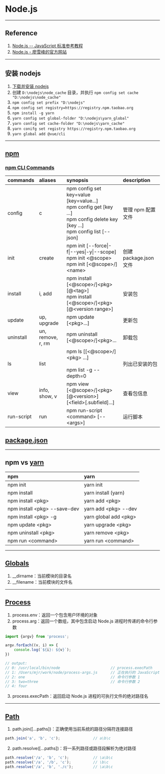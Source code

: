 # Node.js

---
## Reference
1. [Node.js -- JavaScript 标准参考教程](https://javascript.ruanyifeng.com/nodejs/basic.html)
2. [Node.js - 廖雪峰的官方网站](https://www.liaoxuefeng.com/wiki/1022910821149312/1023025235359040)
---
## 安装 nodejs
1. [下载并安装 nodejs](https://nodejs.org/en/)
2. 创建 `D:\nodejs\node_cache` 目录，并执行 `npm config set cache "D:\nodejs\node_cache"`
3. `npm config set prefix "D:\nodejs"`
4. `npm config set registry=https://registry.npm.taobao.org`
5. `npm install -g yarn`
6. `yarn config set global-folder "D:\nodejs\yarn_global"`
7. `yarn config set cache-folder "D:\nodejs\yarn_cache"`
8. `yarn conifg set registry https://registry.npm.taobao.org`
9. `yarn global add @vue/cli`
---
## [npm](https://docs.npmjs.com/)
### [npm CLI Commands](https://docs.npmjs.com/cli/v8/commands)
| commands   | aliases           | synopsis                                                                                                                              | description        |
|:-----------|:------------------|:--------------------------------------------------------------------------------------------------------------------------------------|:-------------------|
| config     | c                 | npm config set key=value [key=value...]<br/>npm config get [key ...]<br/>npm config delete key [key ...]<br/>npm config list [--json] | 管理 npm 配置文件        |
| init       | create            | npm init [--force&#124;-f&#124;--yes&#124;-y&#124;--scope]<br/>npm init <@scope><br/>npm init [<@scope>/]&lt;name&gt;                 | 创建 package.json 文件 |
| install    | i, add            | npm install [<@scope>/]&lt;pkg&gt;[@&lt;tag&gt;]<br/>npm install [<@scope>/]&lt;pkg&gt;[@&lt;version range&gt;]                       | 安装包                |
| update     | up, upgrade       | npm update [&lt;pkg&gt;...]                                                                                                           | 更新包                |
| uninstall  | un, remove, r, rm | npm uninstall [<@scope>/]&lt;pkg&gt;...                                                                                               | 卸载包                |
| ls         | list              | npm ls [[<@scope>/]&lt;pkg&gt; ...]<br/><br/>npm list -g --depth=0                                                                    | 列出已安装的包            |
| view       | info, show, v     | npm view [<@scope>/]&lt;pkg&gt;[@&lt;version&gt;] [&lt;field&gt;[.subfield]...]                                                       | 查看包信息              |
| run-script | run               | npm run-script &lt;command&gt; [-- &lt;args&gt;]                                                                                      | 运行脚本               |
## [package.json](https://docs.npmjs.com/cli/v8/configuring-npm/package-json)

---
## npm vs [yarn](https://yarn.bootcss.com/docs/cli/)
| npm                                | yarn                        |
|:-----------------------------------|:----------------------------|
| npm init                           | yarn init                   |
| npm install                        | yarn install (yarn)         |
| npm install &lt;pkg&gt;            | yarn add &lt;pkg&gt;        |
| npm install &lt;pkg&gt; --save-dev | yarn add &lt;pkg&gt; --dev  |
| npm install &lt;pkg&gt; -g         | yarn global add &lt;pkg&gt; |
| npm update &lt;pkg&gt;             | yarn upgrade &lt;pkg&gt;    |
| npm uninstall &lt;pkg&gt;          | yarn remove &lt;pkg&gt;     |
| npm run &lt;command&gt;            | yarn run &lt;command&gt;    |
---
## [Globals](https://nodejs.org/dist/latest-v16.x/docs/api/globals.html)
1. __dirname：当前模块的目录名
2. __filename：当前模块的文件名
---
## [Process](https://nodejs.org/dist/latest-v16.x/docs/api/process.html)
1. process.env：返回一个包含用户环境的对象
2. process.arg：返回一个数组，其中包含启动 Node.js 进程时传递的命令行参数
```javascript
import {argv} from 'process';

argv.forEach((v, i) => {
    console.log(`${i}: ${v}`);
})

// output:
// 0: /usr/local/bin/node                       // process.execPath
// 1: /Users/mjr/work/node/process-args.js      // 正在执行的 JavaScript 文件的路径
// 2: one                                       // 命令行参数 1
// 3: two=three                                 // 命令行参数 2
// 4: four 
```
3. process.execPath：返回启动 Node.js 进程的可执行文件的绝对路径名
---
## [Path](https://nodejs.org/dist/latest-v16.x/docs/api/path.html)
1. path.join([...paths])：正确使用当前系统的路径分隔符连接路径
```javascript
path.join('a', 'b', 'c');               // a\b\c
```
2. path.resolve([...paths])：将一系列路径或路径段解析为绝对路径
```javascript
path.resolve('/a', 'b', 'c');           // \a\b\c
path.resolve('/a', '/b', 'c');          // \b\c
path.resolve('/a', 'b', './c');         // \a\b\c
```
